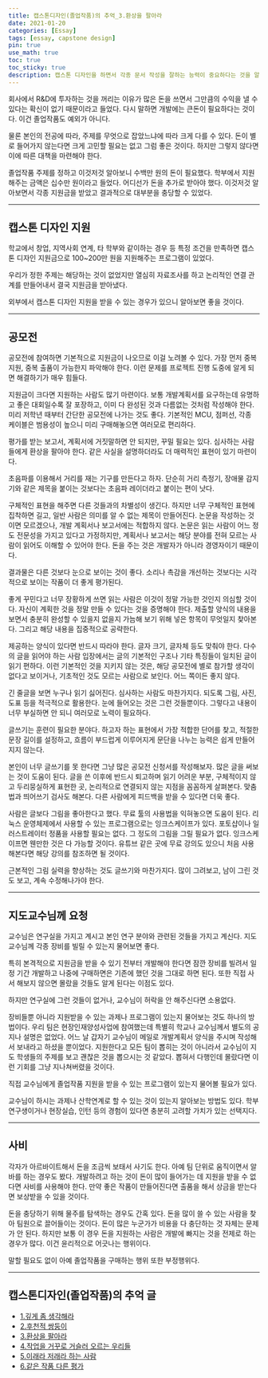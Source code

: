 ```yaml
---
title: 캡스톤디자인(졸업작품)의 추억_3.환상을 팔아라
date: 2021-01-20
categories: [Essay]
tags: [essay, capstone design]
pin: true
use_math: true
toc: true
toc_sticky: true
description: 캡스톤 디자인을 하면서 각종 문서 작성을 잘하는 능력이 중요하다는 것을 알았다.
---
```


회사에서 R&D에 투자하는 것을 꺼리는 이유가 많은 돈을 쓰면서 그만큼의 수익을 낼 수 있다는 확신이 없기 때문이라고 들었다. 다시 말하면 개발에는 큰돈이 필요하다는 것이다. 이건 졸업작품도 예외가 아니다.  
  
물론 본인의 전공에 따라, 주제를 무엇으로 잡았느냐에 따라 크게 다를 수 있다. 돈이 별로 들어가지 않는다면 크게 고민할 필요는 없고 그럼 좋은 것이다. 하지만 그렇지 않다면 이에 따른 대책을 마련해야 한다.  
  
졸업작품 주제를 정하고 이것저것 알아보니 수백만 원의 돈이 필요했다. 학부에서 지원해주는 금액은 십수만 원이라고 들었다. 어디선가 돈을 추가로 받아야 했다. 이것저것 알아보면서 각종 지원금을 받았고 결과적으로 대부분을 충당할 수 있었다.  

***

## __캡스톤 디자인 지원__

학교에서 창업, 지역사회 연계, 타 학부와 같이하는 경우 등 특정 조건을 만족하면 캡스톤 디자인 지원금으로 100~200만 원을 지원해주는 프로그램이 있었다.  
  
우리가 정한 주제는 해당하는 것이 없었지만 열심히 자료조사를 하고 논리적인 연결 관계를 만들어내서 결국 지원금을 받아냈다.  
  
외부에서 캡스톤 디자인 지원을 받을 수 있는 경우가 있으니 알아보면 좋을 것이다.  

***

## __공모전__

공모전에 참여하면 기본적으로 지원금이 나오므로 이걸 노려볼 수 있다. 가장 먼저 중복 지원, 중복 출품이 가능한지 파악해야 한다. 이런 문제를 프로젝트 진행 도중에 알게 되면 해결하기가 매우 힘들다.  
  
지원금이 크다면 지원하는 사람도 많기 마련이다. 보통 개발계획서를 요구하는데 유명하고 좋은 대회일수록 잘 포장하고, 이미 다 완성된 것과 다름없는 것처럼 작성해야 한다. 미리 저학년 때부터 간단한 공모전에 나가는 것도 좋다. 기본적인 MCU, 점퍼선, 각종 케이블은 범용성이 높으니 미리 구매해놓으면 여러모로 편리하다.  

평가를 받는 보고서, 계획서에 거짓말하면 안 되지만, 꾸밀 필요는 있다. 심사하는 사람들에게 환상을 팔아야 한다. 같은 사실을 설명하더라도 더 매력적인 표현이 있기 마련이다.  
  
초음파를 이용해서 거리를 재는 기구를 만든다고 하자. 단순히 거리 측정기, 장애물 감지기와 같은 제목을 붙이는 것보다는 초음파 레이더라고 붙이는 편이 낫다.  
  
구체적인 표현을 해주면 다른 것들과의 차별성이 생긴다. 하지만 너무 구체적인 표현에 집착하면 길고, 일반 사람은 의미를 알 수 없는 제목이 만들어진다. 논문을 작성하는 것이면 모르겠으나, 개발 계획서나 보고서에는 적합하지 않다. 논문은 읽는 사람이 어느 정도 전문성을 가지고 있다고 가정하지만, 계획서나 보고서는 해당 분야를 전혀 모르는 사람이 읽어도 이해할 수 있어야 한다. 돈을 주는 것은 개발자가 아니라 경영자이기 때문이다.  
  
결과물은 다른 것보다 눈으로 보이는 것이 좋다. 소리나 촉감을 개선하는 것보다는 시각적으로 보이는 작품이 더 좋게 평가된다.  
  
좋게 꾸민다고 너무 장황하게 쓰면 읽는 사람은 이것이 정말 가능한 것인지 의심할 것이다. 자신이 계획한 것을 정말 만들 수 있다는 것을 증명해야 한다. 제출할 양식의 내용을 보면서 충분히 완성할 수 있을지 없을지 가늠해 보기 위해 넣은 항목이 무엇일지 찾아본다. 그리고 해당 내용을 집중적으로 공략한다.
  
제공하는 양식이 있다면 반드시 따라야 한다. 글자 크기, 글자체 등도 맞춰야 한다. 다수의 글을 읽어야 하는 사람 입장에서는 글의 기본적인 구조나 기타 특징들이 일치된 글이 읽기 편하다. 이런 기본적인 것을 지키지 않는 것은, 해당 공모전에 별로 참가할 생각이 없다고 보이거나, 기초적인 것도 모르는 사람으로 보인다. 어느 쪽이든 좋지 않다.  
  
긴 줄글을 보면 누구나 읽기 싫어진다. 심사하는 사람도 마찬가지다. 되도록 그림, 사진, 도표 등을 적극적으로 활용한다. 눈에 들어오는 것은 그런 것들뿐이다. 그렇다고 내용이 너무 부실하면 안 되니 여러모로 노력이 필요하다.  
  
글쓰기는 훈련이 필요한 분야다. 하고자 하는 표현에서 가장 적합한 단어를 찾고, 적절한 문장 길이를 설정하고, 흐름이 부드럽게 이루어지게 문단을 나누는 능력은 쉽게 만들어지지 않는다.  
  
본인이 너무 글쓰기를 못 한다면 그냥 많은 공모전 신청서를 작성해보자. 많은 글을 써보는 것이 도움이 된다. 글을 쓴 이후에 반드시 퇴고하며 읽기 어려운 부분, 구체적이지 않고 두리뭉실하게 표현한 곳, 논리적으로 연결되지 않는 지점을 꼼꼼하게 살펴본다. 맞춤법과 띄어쓰기 검사도 해본다. 다른 사람에게 피드백을 받을 수 있다면 더욱 좋다.  
  
사람은 글보다 그림을 좋아한다고 했다. 무료 툴의 사용법을 익혀놓으면 도움이 된다. 리눅스 운영체제에서 사용할 수 있는 프로그램으로는 잉크스케이프가 있다. 포토샵이나 일러스트레이터 정품을 사용할 필요는 없다. 그 정도의 그림을 그릴 필요가 없다. 잉크스케이프면 웬만한 것은 다 가능할 것이다. 유튜브 같은 곳에 무료 강의도 있으니 처음 사용해본다면 해당 강의를 참조하면 될 것이다.  
  
근본적인 그림 실력을 향상하는 것도 글쓰기와 마찬가지다. 많이 그려보고, 남이 그린 것도 보고, 계속 수정해나가야 한다.  

***

## __지도교수님께 요청__

교수님은 연구실을 가지고 계시고 본인 연구 분야와 관련된 것들을 가지고 계신다. 지도교수님께 각종 장비를 빌릴 수 있는지 물어보면 좋다.  
  
특히 본격적으로 지원금을 받을 수 있기 전부터 개발해야 한다면 잠깐 장비를 빌려서 일정 기간 개발하고 나중에 구매하면은 기존에 했던 것을 그대로 하면 된다. 또한 직접 사서 해보지 않으면 몰랐을 것들도 알게 된다는 이점도 있다.  
  
하지만 연구실에 그런 것들이 없거나, 교수님이 허락을 안 해주신다면 소용없다.  
  
장비들뿐 아니라 지원받을 수 있는 과제나 프로그램이 있는지 물어보는 것도 하나의 방법이다. 우리 팀은 현장인재양성사업에 참여했는데 특별히 학교나 교수님께서 별도의 공지나 설명은 없었다. 어느 날 갑자기 교수님이 메일로 개발계획서 양식을 주시며 작성해서 보내라고 하셨을 뿐이었다. 지원한다고 모든 팀이 뽑히는 것이 아니라서 교수님이 지도 학생들의 주제를 보고 괜찮은 것을 뽑으시는 것 같았다. 뽑혀서 다행인데 몰랐다면 이런 기회를 그냥 지나쳐버렸을 것이다.  
  
직접 교수님에게 졸업작품 지원을 받을 수 있는 프로그램이 있는지 물어볼 필요가 있다.  
  
교수님이 하시는 과제나 산학연계로 할 수 있는 것이 있는지 알아보는 방법도 있다. 학부 연구생이거나 현장실습, 인턴 등의 경험이 있다면 충분히 고려할 가치가 있는 선택지다.  

***

## __사비__

각자가 아르바이트해서 돈을 조금씩 보태서 사기도 한다. 아예 팀 단위로 움직이면서 알바를 하는 경우도 봤다. 개발하려고 하는 것이 돈이 많이 들어가는 데 지원을 받을 수 없다면 사비를 사용해야 한다. 만약 좋은 작품이 만들어진다면 출품을 해서 상금을 받는다면 보상받을 수 있을 것이다.  
  
돈을 충당하기 위해 물주를 탐색하는 경우도 간혹 있다. 돈을 많이 쓸 수 있는 사람을 찾아 팀원으로 끌어들이는 것이다. 돈이 많은 누군가가 비용을 다 충단하는 것 자체는 문제가 안 된다. 하지만 보통 이 경우 돈을 지원하는 사람은 개발에 빠지는 것을 전제로 하는 경우가 많다. 이건 윤리적으로 어긋나는 행위이다.  
  
말할 필요도 없이 아예 졸업작품을 구매하는 행위 또한 부정행위다.  

***

## __캡스톤디자인(졸업작품)의 추억 글__

- [1.깊게 좀 생각해라](https://chalgx.github.io/essay/MemoriesofCapstoneDesign1)
- [2.후천적 쌍둥이](https://chalgx.github.io/essay/MemoriesofCapstoneDesign2)
- [3.환상을 팔아라](https://chalgx.github.io/essay/MemoriesofCapstoneDesign3)
- [4.작업을 거꾸로 거슬러 오르는 우리들](https://chalgx.github.io/essay/MemoriesofCapstoneDesign4)
- [5.이래라 저래라 하는 사람](https://chalgx.github.io/essay/MemoriesofCapstoneDesign5)
- [6.같은 작품 다른 평가](https://chalgx.github.io/essay/MemoriesofCapstoneDesign6)
